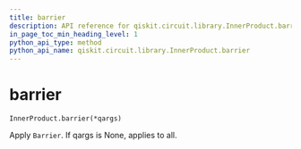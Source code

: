 ```yaml
---
title: barrier
description: API reference for qiskit.circuit.library.InnerProduct.barrier
in_page_toc_min_heading_level: 1
python_api_type: method
python_api_name: qiskit.circuit.library.InnerProduct.barrier
---
```


# barrier

<span id="qiskit.circuit.library.InnerProduct.barrier" />

`InnerProduct.barrier(*qargs)`

Apply `Barrier`. If qargs is None, applies to all.

